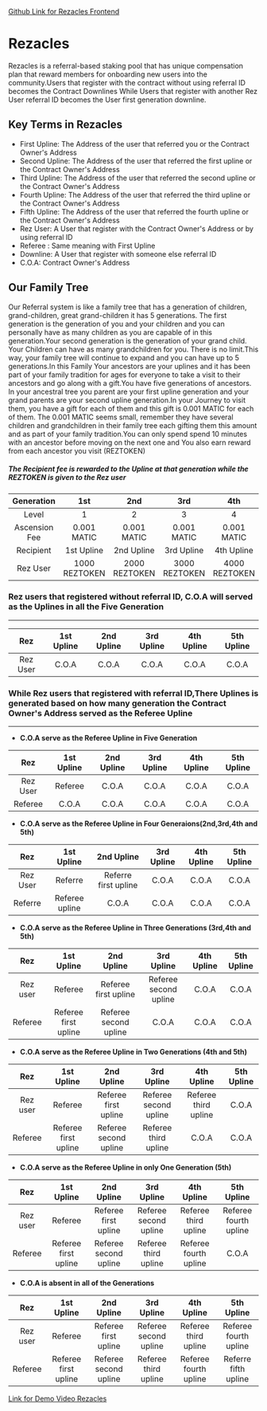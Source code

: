 [Github Link for Rezacles Frontend ](https://github.com/Abuhaneeph/REZACLES-DAPP-CLIENT)

# Rezacles
Rezacles is a referral-based staking pool that has unique compensation plan that reward members for onboarding new users into the community.Users that register with the contract without using referral ID becomes the Contract Downlines While Users that register with another Rez User referral ID becomes the User first generation downline.

## Key Terms in Rezacles
+ First Upline: The Address of the user that referred you or the Contract Owner's Address
+ Second Upline: The Address of the user that referred the first upline or the Contract Owner's Address
+ Third Upline: The Address of the user that referred the second upline or the Contract Owner's Address
+ Fourth Upline: The Address of the user that referred the third upline or the Contract Owner's Address
+ Fifth Upline: The Address of the user that referred the fourth upline or the Contract Owner's Address
+ Rez User: A User that register with the Contract Owner's Address or by using referral ID
+ Referee : Same meaning with First Upline
+ Downline: A User that register with someone else referral ID
+ C.O.A: Contract Owner's Address
 
 ## Our Family Tree
 Our Referral system is like a family tree that has a generation of children, grand-children, great grand-children it has 5 generations. The first generation is the generation of you and your children and you can personally have as many children as you are capable of in this generation.Your second generation is the generation of your grand child. Your Children can have as many grandchildren for you. There is no limit.This way, your family tree will continue to expand and you can have up to 5 generations.In this Family Your ancestors are your uplines and it has been part of your family tradition for ages for everyone to take a visit to their ancestors and go along with a gift.You have five generations of ancestors. In your ancestral tree you parent are your first upline generation and your grand parents are your second upline generation.In your Journey to visit them, you have a gift for each of them and this gift is 0.001 MATIC for each of them. The 0.001 MATIC seems small, remember they have several children and grandchildren in their family tree each gifting them this amount and as part of your family tradition.You can only spend spend 10 minutes with an ancestor before moving on the next one and You also earn reward from each ancestor you visit (REZTOKEN)

##### The Recipient fee is rewarded to the Upline at that generation while the REZTOKEN is given to the Rez user
 
 Generation | 1st | 2nd | 3rd | 4th | 5th
 :---: | :---: | :---: | :---: | :---: | :---: 
 Level | 1 | 2 |3 |4 |5 
Ascension Fee  | 0.001 MATIC | 0.001 MATIC |0.001 MATIC | 0.001 MATIC | 0.001 MATIC
Recipient | 1st Upline | 2nd Upline | 3rd Upline | 4th Upline | 5th Upline
Rez User | 1000 REZTOKEN | 2000 REZTOKEN | 3000 REZTOKEN | 4000 REZTOKEN | 5000 REZTOKEN
 
 
 
 
 
 ### Rez users that registered without referral ID, C.O.A will served as the Uplines in all the Five Generation

***
Rez  |1st Upline  | 2nd Upline | 3rd Upline | 4th Upline | 5th Upline
:---: | :---: | :---: | :---: | :---: | :---: 
Rez User | C.O.A | C.O.A | C.O.A | C.O.A | C.O.A

 







### While Rez users that registered with referral ID,There Uplines is generated based on how many generation the Contract Owner's Address served as the Referee Upline
***

+ **C.O.A serve as the Referee Upline in Five Generation**

Rez  |1st Upline  | 2nd Upline | 3rd Upline | 4th Upline | 5th Upline
:---: | :---: | :---: | :---: | :---: | :---: 
Rez User | Referee | C.O.A | C.O.A | C.O.A | C.O.A
Referee | C.O.A | C.O.A | C.O.A | C.O.A | C.O.A

+ **C.O.A serve as the Referee Upline in Four Generaions(2nd,3rd,4th and 5th)**

Rez  |1st Upline  | 2nd Upline | 3rd Upline | 4th Upline | 5th Upline
:---: | :---: | :---: | :---: | :---: | :---: 
Rez User | Referre | Referre first upline| C.O.A | C.O.A | C.O.A
Referre | Referee upline  |  C.O.A | C.O.A | C.O.A | C.O.A

+ **C.O.A serve as the Referee Upline in Three Generations (3rd,4th and 5th)**

Rez  |1st Upline  | 2nd Upline | 3rd Upline | 4th Upline | 5th Upline
:---: | :---: | :---: | :---: | :---: | :---: 
Rez user | Referee | Referee first upline | Referee second upline | C.O.A | C.O.A
Referee |Referee first upline | Referee second upline | C.O.A | C.O.A| C.O.A


+ **C.O.A serve as the Referee Upline in Two Generations (4th and 5th)**

Rez  |1st Upline  | 2nd Upline | 3rd Upline | 4th Upline | 5th Upline
:---: | :---: | :---: | :---: | :---: | :---: 
Rez user |  Referee | Referee first upline | Referee second upline | Referee third upline | C.O.A
Referee | Referee first upline | Referee second upline | Referee third upline | C.O.A | C.O.A


+ **C.O.A serve as the Referee Upline in only One Generation (5th)**

Rez  |1st Upline  | 2nd Upline | 3rd Upline | 4th Upline | 5th Upline
:---: | :---: | :---: | :---: | :---: | :---: 
Rez user |  Referee | Referee first upline | Referee second upline | Referee third upline | Referee fourth upline
Referee |  Referee first upline | Referee second upline | Referee third upline | Referee fourth upline | C.O.A


+ **C.O.A is absent in all of the Generations**

Rez  |1st Upline  | 2nd Upline | 3rd Upline | 4th Upline | 5th Upline
:---: | :---: | :---: | :---: | :---: | :---: 
Rez user |Referee | Referee first upline | Referee second upline | Referee third upline | Referee fourth upline
Referee |   Referee first upline | Referee second upline | Referee third upline | Referee fourth upline | Referre fifth upline

[Link for Demo Video Rezacles ](https://vimeo.com/777835382/5ecf31ac52)
